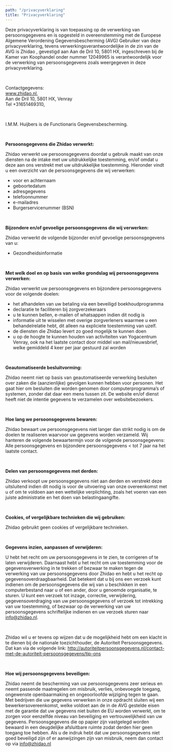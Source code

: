 ```yaml
---
path: "/privacyverklaring"
title: "Privacyverklaring"
---
```


Deze privacyverklaring is van toepassing op de verwerking van persoonsgegevens en is opgesteld in overeenstemming met de Europese Algemene Verordening Gegevensbescherming (AVG)
Gebruiker van deze privacyverklaring, tevens verwerkingsverantwoordelijke in de zin van de AVG is Zhidao , gevestigd aan Aan de Dril 10, 5801 HX, ingeschreven bij de Kamer van Koophandel onder nummer 12049965 is verantwoordelijk voor de verwerking van persoonsgegevens zoals weergegeven in deze privacyverklaring.

&nbsp;

Contactgegevens:  
www.zhidao.nl,  
Aan de Dril 10, 5801 HX, Venray  
Tel +31651469310,

&nbsp;

I.M.M. Huijbers is de Functionaris Gegevensbescherming.

&nbsp;

**Persoonsgegevens die Zhidao verwerkt:**

Zhidao verwerkt uw persoonsgegevens doordat u gebruik maakt van onze diensten na de intake met uw uitdrukkelijke toestemming, en/of omdat u deze aan ons verstrekt met uw uitdrukkelijke toestemming.
Hieronder vindt u een overzicht van de persoonsgegevens die wij verwerken:
* voor en achternaam
* geboortedatum
* adresgegevens
* telefoonnummer
* e-mailadres
* Burgerservicenummer (BSN)

&nbsp;

**Bijzondere en/of gevoelige persoonsgegevens die wij verwerken:**

Zhidao verwerkt de volgende bijzonder en/of gevoelige persoonsgegevens van u:  
* Gezondheidsinformatie

&nbsp;

**Met welk doel en op basis van welke grondslag wij persoonsgegevens verwerken:**

Zhidao verwerkt uw persoonsgegevens en bijzondere persoonsgegevens voor de volgende doelen:

* het afhandelen van uw betaling via een beveiligd boekhoudprogramma
* declaratie te faciliteren  bij zorgverzekeraars
* u te kunnen bellen, e-mailen of whatsappen indien dit nodig is
* informatie uit te wisselen met overige zorgverleners waarmee u een behandelrelatie hebt, dit alleen na expliciete toestemming  van uzelf.
* de diensten die Zhidao levert zo goed mogelijk te kunnen doen
* u op de hoogte te kunnen houden van activiteiten van Yogacentrum Venray, ook na het laatste contact door middel van mail/nieuwsbrief, welke gemiddeld 4 keer per jaar gestuurd zal worden

&nbsp;

**Geautomatiseerde besluitvorming:**

Zhidao neemt niet op basis van geautomatiseerde verwerking besluiten over zaken die (aanzienlijke) gevolgen kunnen hebben voor personen. Het gaat hier om besluiten die worden genomen door computerprogramma’s of systemen, zonder dat daar een mens tussen zit.
De website en/of dienst heeft niet de intentie gegevens te verzamelen over websitebezoekers.

&nbsp;

**Hoe lang we persoonsgegevens bewaren:**

Zhidao bewaart uw persoonsgegevens niet langer dan strikt nodig is om de doelen te realiseren waarvoor uw gegevens worden verzameld. Wij hanteren de volgende bewaartermijn voor de volgende persoonsgegevens:
Alle persoonsgegevens en bijzondere persoonsgegevens   < tot 7 jaar na het laatste contact.

&nbsp;

**Delen van persoonsgegevens met derden:**

Zhidao verkoopt uw persoonsgegevens niet aan derden en verstrekt deze uitsluitend indien dit nodig is voor de uitvoering van onze overeenkomst met u of om te voldoen aan een wettelijke verplichting, zoals het voeren van een juiste administratie en het doen van belastingaangifte.

&nbsp;

**Cookies, of vergelijkbare technieken die wij gebruiken:**

Zhidao gebruikt geen cookies of vergelijkbare technieken.

&nbsp;

**Gegevens inzien, aanpassen of verwijderen:**

U hebt het recht om uw persoonsgegevens in te zien, te corrigeren of te laten verwijderen. Daarnaast hebt u het recht om uw toestemming voor de gegevensverwerking in te trekken of bezwaar te maken tegen de verwerking van uw persoonsgegevens door Zhidao en hebt u het recht op gegevensoverdraagbaarheid. Dat betekent dat u bij ons een verzoek kunt indienen om de persoonsgegevens die wij van u beschikken in een computerbestand naar u of een ander, door u genoemde organisatie, te sturen.
U kunt een verzoek tot inzage, correctie, verwijdering, gegevensoverdraging van uw persoonsgegevens of verzoek tot intrekking van uw toestemming, of bezwaar op de verwerking van uw persoonsgegevens schriftelijke indienen en uw verzoek sturen naar info@zhidao.nl.

&nbsp;

Zhidao wil u er tevens op wijzen dat u de mogelijkheid hebt om een klacht in te dienen bij de nationale toezichthouder, de Autoriteit Persoonsgegevens. Dat kan via de volgende link: http://autoriteitpersoonsgegevens.nl/contact-met-de-autoriteit-persoonsgegevens/tip-ons

&nbsp;

**Hoe wij persoonsgegevens beveiligen:**

Zhidao neemt de bescherming van uw persoonsgegevens zeer serieus en neemt passende maatregelen om misbruik, verlies, onbevoegde toegang, ongewenste openbaarmaking en ongeoorloofde wijziging tegen te gaan.
Met bedrijven die uw gegevens verwerken in onze opdracht sluiten wij een bewerkersovereenkomst, welke voldoet aan de in de AVG gestelde eisen met de garantie dat uw gegevens niet buiten de EU worden verwerkt, om te zorgen voor eenzelfde niveau van beveiliging en vertrouwelijkheid van uw gegevens.
Persoonsgegevens die op papier zijn vastgelegd worden bewaard in een deugdelijke afsluitbare ruimte zodat derden hier geen toegang toe hebben.
Als u de indruk hebt dat uw persoonsgegevens niet goed beveiligd zijn of er aanwijzingen zijn van misbruik, neem dan contact op via info@zhidao.nl
